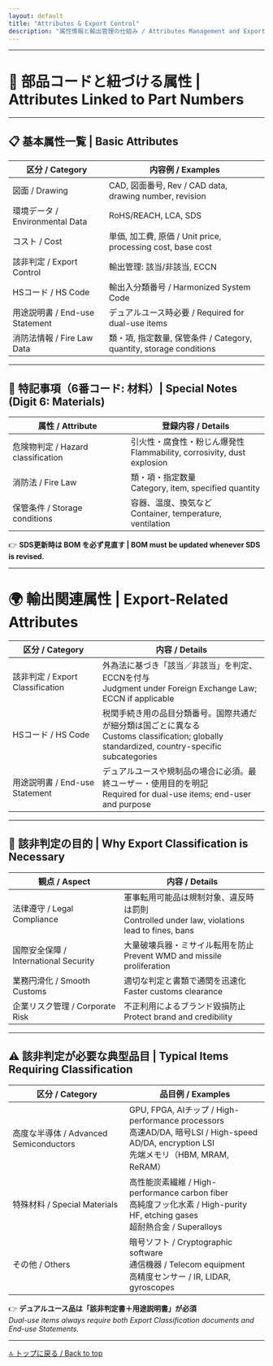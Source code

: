 ```yaml
---
layout: default
title: "Attributes & Export Control"
description: "属性情報と輸出管理の仕組み / Attributes Management and Export Control"
---
```


---

# 📎 部品コードと紐づける属性 | Attributes Linked to Part Numbers

---

## 📋 基本属性一覧 | Basic Attributes

| 区分 / Category | 内容例 / Examples |
|-----------------|-------------------|
| 図面 / Drawing | CAD, 図面番号, Rev / CAD data, drawing number, revision |
| 環境データ / Environmental Data | RoHS/REACH, LCA, SDS |
| コスト / Cost | 単価, 加工費, 原価 / Unit price, processing cost, base cost |
| 該非判定 / Export Control | 輸出管理: 該当/非該当, ECCN |
| HSコード / HS Code | 輸出入分類番号 / Harmonized System Code |
| 用途説明書 / End-use Statement | デュアルユース時必要 / Required for dual-use items |
| 消防法情報 / Fire Law Data | 類・項, 指定数量, 保管条件 / Category, quantity, storage conditions |

---

## 🔎 特記事項（6番コード: 材料）| Special Notes (Digit 6: Materials)

| 属性 / Attribute | 登録内容 / Details |
|------------------|----------------------|
| 危険物判定 / Hazard classification | 引火性・腐食性・粉じん爆発性<br>Flammability, corrosivity, dust explosion |
| 消防法 / Fire Law | 類・項・指定数量<br>Category, item, specified quantity |
| 保管条件 / Storage conditions | 容器、温度、換気など<br>Container, temperature, ventilation |

👉 **SDS更新時は BOM を必ず見直す | BOM must be updated whenever SDS is revised.**

---

# 🌍 輸出関連属性 | Export-Related Attributes

| 区分 / Category | 内容 / Details |
|-----------------|----------------|
| 該非判定 / Export Classification | 外為法に基づき「該当／非該当」を判定、ECCNを付与<br>Judgment under Foreign Exchange Law; ECCN if applicable |
| HSコード / HS Code | 税関手続き用の品目分類番号。国際共通だが細分類は国ごとに異なる<br>Customs classification; globally standardized, country-specific subcategories |
| 用途説明書 / End-use Statement | デュアルユースや規制品の場合に必須。最終ユーザー・使用目的を明記<br>Required for dual-use items; end-user and purpose |

---

## 🚢 該非判定の目的 | Why Export Classification is Necessary

| 観点 / Aspect | 内容 / Details |
|---------------|----------------|
| 法律遵守 / Legal Compliance | 軍事転用可能品は規制対象、違反時は罰則<br>Controlled under law, violations lead to fines, bans |
| 国際安全保障 / International Security | 大量破壊兵器・ミサイル転用を防止<br>Prevent WMD and missile proliferation |
| 業務円滑化 / Smooth Customs | 適切な判定と書類で通関を迅速化<br>Faster customs clearance |
| 企業リスク管理 / Corporate Risk | 不正利用によるブランド毀損防止<br>Protect brand and credibility |

---

## ⚠️ 該非判定が必要な典型品目 | Typical Items Requiring Classification

| 区分 / Category | 品目例 / Examples |
|-----------------|------------------|
| 高度な半導体 / Advanced Semiconductors | GPU, FPGA, AIチップ / High-performance processors<br>高速AD/DA, 暗号LSI / High-speed AD/DA, encryption LSI<br>先端メモリ（HBM, MRAM, ReRAM） |
| 特殊材料 / Special Materials | 高性能炭素繊維 / High-performance carbon fiber<br>高純度フッ化水素 / High-purity HF, etching gases<br>超耐熱合金 / Superalloys |
| その他 / Others | 暗号ソフト / Cryptographic software<br>通信機器 / Telecom equipment<br>高精度センサー / IR, LIDAR, gyroscopes |

👉 **デュアルユース品は「該非判定書＋用途説明書」が必須**  
*Dual-use items always require both Export Classification documents and End-use Statements.*

---

[🔝 トップに戻る / Back to top](./)
